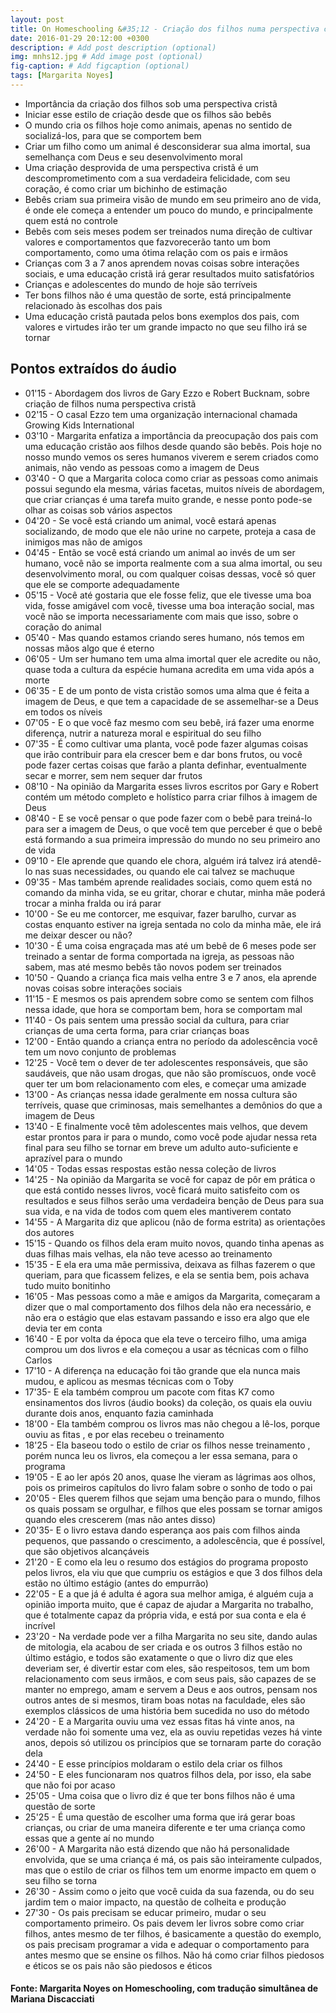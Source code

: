 ```yaml
---
layout: post
title: On Homeschooling &#35;12 - Criação dos filhos numa perspectiva cristã
date: 2016-01-29 20:12:00 +0300
description: # Add post description (optional)
img: mnhs12.jpg # Add image post (optional)
fig-caption: # Add figcaption (optional)
tags: [Margarita Noyes]
---
```


* Importância da criação dos filhos sob uma perspectiva cristã
* Iniciar esse estilo de criação desde que os filhos são bebês
* O mundo cria os filhos hoje como animais, apenas no sentido de socializá-los, para que se comportem bem
* Criar um filho como um animal é desconsiderar sua alma imortal, sua semelhança com Deus e seu desenvolvimento moral
* Uma criação desprovida de uma perspectiva cristã é um descomprometimento com a sua verdadeira felicidade, com seu coração, é como criar um bichinho de estimação
* Bebês criam sua primeira visão de mundo em seu primeiro ano de vida, é onde ele começa a entender um pouco do mundo, e principalmente quem está no controle
* Bebês com seis meses podem ser treinados numa direção de cultivar valores e comportamentos que fazvorecerão tanto um bom comportamento, como uma ótima relação com os pais e irmãos
* Crianças com 3 a 7 anos aprendem novas coisas sobre interações sociais, e uma educação cristã irá gerar resultados muito satisfatórios
* Crianças e adolescentes do mundo de hoje são terríveis
* Ter bons filhos não é uma questão de sorte, está principalmente relacionado às escolhas dos pais
* Uma educação cristã pautada pelos bons exemplos dos pais, com valores e virtudes irão ter um grande impacto no que seu filho irá se tornar

## Pontos extraídos do áudio

* 01'15 - Abordagem dos livros de Gary Ezzo e Robert Bucknam, sobre criação de filhos numa perspectiva cristã
* 02'15 - O casal Ezzo tem uma organização internacional chamada Growing Kids International
* 03'10 - Margarita enfatiza a importância da preocupação dos pais com uma educação cristão aos filhos desde quando são bebês. Pois hoje no nosso mundo vemos os seres humanos viverem e serem criados como animais, não vendo as pessoas como a imagem de Deus
* 03'40 - O que a Margarita coloca como criar as pessoas como animais possui segundo ela mesma, várias facetas, muitos níveis de abordagem, que criar crianças é uma tarefa muito grande, e nesse ponto pode-se olhar as coisas sob vários aspectos
* 04'20 - Se você está criando um animal, você estará apenas socializando, de modo que ele não urine no carpete, proteja a casa de inimigos mas não de amigos
* 04'45 - Então se você está criando um animal ao invés de um ser humano, você não se importa realmente com a sua alma imortal, ou seu desenvolvimento moral, ou com qualquer coisas dessas, você só quer que ele se comporte adequadamente
* 05'15 - Você até gostaria que ele fosse feliz, que ele tivesse uma boa vida, fosse amigável com você, tivesse uma boa interação social, mas você não se importa necessariamente com mais que isso, sobre o coração do animal
* 05'40 - Mas quando estamos criando seres humano, nós temos em nossas mãos algo que é eterno
* 06'05 - Um ser humano tem uma alma imortal quer ele acredite ou não, quase toda a cultura da espécie humana acredita em uma vida após a morte
* 06'35 - E de um ponto de vista cristão somos uma alma que é feita a imagem de Deus, e que tem a capacidade de se assemelhar-se a Deus em todos os níveis
* 07'05 - E o que você faz mesmo com seu bebê, irá fazer uma enorme diferença, nutrir a natureza moral e espiritual do seu filho
* 07'35 - É como cultivar uma planta, você pode fazer algumas coisas que irão contribuir para ela crescer bem e dar bons frutos, ou você pode fazer certas coisas que farão a planta definhar, eventualmente secar e morrer, sem nem sequer dar frutos
* 08'10 - Na opinião da Margarita esses livros escritos por Gary e Robert contém um método completo e holístico parra criar filhos à imagem de Deus
* 08'40 - E se você pensar o que pode fazer com o bebê para treiná-lo para ser a imagem de Deus, o que você tem que perceber é que o bebê está formando a sua primeira impressão do mundo no seu primeiro ano de vida
* 09'10 - Ele aprende que quando ele chora, alguém irá talvez irá atendê-lo nas suas necessidades, ou quando ele cai talvez se machuque
* 09'35 - Mas também aprende realidades sociais, como quem está no comando da minha vida, se eu gritar, chorar e chutar, minha mãe poderá trocar a minha fralda ou irá parar
* 10'00 - Se eu me contorcer, me esquivar, fazer barulho, curvar as costas enquanto estiver na igreja sentada no colo da minha mãe, ele irá me deixar descer ou não?
* 10'30 - É uma coisa engraçada mas até um bebê de 6 meses pode ser treinado a sentar de forma comportada na igreja, as pessoas não sabem, mas até mesmo bebês tão novos podem ser treinados
* 10'50 - Quando a criança fica mais velha entre 3 e 7 anos, ela aprende novas coisas sobre interações sociais
* 11'15 - E mesmos os pais aprendem sobre como se sentem com filhos nessa idade, que hora se comportam bem, hora se comportam mal
* 11'40 - Os pais sentem uma pressão social da cultura, para criar crianças de uma certa forma, para criar crianças boas
* 12'00 - Então quando a criança entra no período da adolescência você tem um novo conjunto de problemas
* 12'25 - Você tem o dever de ter adolescentes responsáveis, que são saudáveis, que não usam drogas, que não são promíscuos, onde você quer ter um bom relacionamento com eles, e começar uma amizade
* 13'00 - As crianças nessa idade geralmente em nossa cultura são terríveis, quase que criminosas, mais semelhantes a demônios do que a imagem de Deus
* 13'40 - E finalmente você têm adolescentes mais velhos, que devem estar prontos para ir para o mundo, como você pode ajudar nessa reta final para seu filho se tornar em breve um adulto auto-suficiente e aprazível para o mundo
* 14'05 - Todas essas respostas estão nessa coleção de livros
* 14'25 - Na opinião da Margarita se você for capaz de pôr em prática o que está contido nesses livros, você ficará muito satisfeito com os resultados e seus filhos serão uma verdadeira benção de Deus para sua sua vida, e na vida de todos com quem eles mantiverem contato
* 14'55 - A Margarita diz que aplicou (não de forma estrita) as orientações dos autores
* 15'15 - Quando os filhos dela eram muito novos, quando tinha apenas as duas filhas mais velhas, ela não teve acesso ao treinamento
* 15'35 - E ela era uma mãe permissiva, deixava as filhas fazerem o que queriam, para que ficassem felizes, e ela se sentia bem, pois achava tudo muito bonitinho
* 16'05 - Mas pessoas como a mãe e amigos da Margarita, começaram a dizer que o mal comportamento dos filhos dela não era necessário, e não era o estágio que elas estavam passando e isso era algo que ele devia ter em conta
* 16'40 - E por volta da época que ela teve o terceiro filho, uma amiga comprou um dos livros e ela começou a usar as técnicas com o filho Carlos
* 17'10 - A diferença na educação foi tão grande que ela nunca mais mudou, e aplicou as mesmas técnicas com o Toby
* 17'35- E ela também comprou um pacote com fitas K7 como ensinamentos dos livros (áudio books) da coleção, os quais ela ouviu durante dois anos, enquanto fazia caminhada
* 18'00 - Ela também comprou os livros mas não chegou a lê-los, porque ouviu as fitas , e por elas recebeu o treinamento
* 18'25 - Ela baseou todo o estilo de criar os filhos nesse treinamento , porém nunca leu os livros, ela começou a ler essa semana, para o programa
* 19'05 - E ao ler após 20 anos, quase lhe vieram as lágrimas aos olhos, pois os primeiros capítulos do livro falam sobre o sonho de todo o pai
* 20'05 - Eles querem filhos que sejam uma benção para o mundo, filhos os quais possam se orgulhar, e filhos que eles possam se tornar amigos quando eles crescerem (mas não antes disso)
* 20'35- E o livro estava dando esperança aos pais  com filhos ainda pequenos, que passando o crescimento, a adolescência, que é possível, que são objetivos alcançáveis
* 21'20 - E como ela leu o resumo dos estágios do programa proposto pelos livros, ela viu que  que cumpriu os estágios e que 3 dos filhos dela estão no último estágio (antes do empurrão)
* 22'05 - E a que já é adulta é agora sua melhor amiga, é alguém cuja a opinião importa muito, que é capaz de ajudar a Margarita no trabalho, que é totalmente capaz da própria vida, e está por sua conta e ela é incrível
* 23'20 - Na verdade pode ver a filha Margarita no seu site, dando aulas de mitologia, ela acabou de ser criada e os outros 3 filhos estão no último estágio, e todos são exatamente o que o livro diz que eles deveriam ser, é divertir estar com eles, são respeitosos, tem um bom relacionamento com seus irmãos, e com seus pais, são capazes de se manter no emprego, amam e servem a Deus e aos outros, pensam nos outros antes de si mesmos, tiram boas notas na faculdade, eles são exemplos clássicos de uma história bem sucedida no uso do método
* 24'20 - E a Margarita ouviu uma vez essas fitas há vinte anos, na verdade não foi somente uma vez, ela as ouviu repetidas vezes há vinte anos, depois só utilizou os princípios que se tornaram parte do coração dela
* 24'40 - E esse princípios moldaram o estilo dela criar os filhos 
* 24'50 - E eles funcionaram nos quatros filhos dela, por isso, ela sabe que não foi por acaso
* 25'05 - Uma coisa que o livro diz é que ter bons filhos não é uma questão de sorte
* 25'25 - É uma questão de escolher uma forma que irá gerar boas crianças, ou criar de uma maneira diferente e ter uma criança como essas que a gente aí no mundo
* 26'00 - A Margarita não está dizendo que não há personalidade envolvida, que se uma criança é má, os pais são inteiramente culpados, mas que o estilo de criar os filhos tem um enorme impacto em quem o seu filho se torna
* 26'30 - Assim como o jeito que você cuida da sua fazenda, ou do seu jardim tem o maior impacto, na questão de colheita e produção
* 27'30 - Os pais precisam se educar primeiro, mudar o seu comportamento primeiro. Os pais devem ler livros sobre como criar filhos, antes mesmo de ter filhos, é basicamente a questão do exemplo, os pais precisam programar a vida e adequar o comportamento para antes mesmo que se ensine os filhos. Não há como criar filhos piedosos e éticos se os pais não são piedosos e éticos

#### Fonte: Margarita Noyes on Homeschooling,  com tradução simultânea de Mariana Discacciati